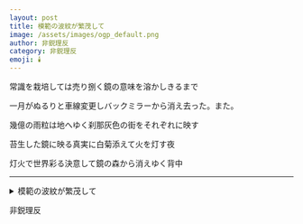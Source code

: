 ```yaml
---
layout: post
title: 模範の波紋が繁茂して
image: /assets/images/ogp_default.png
author: 非鋭理反
category: 非鋭理反
emoji: 🕯️
---
```


<div class="tanka-area"><div class="tanka">
<p>常識を栽培しては売り捌く鏡の意味を溶かしきるまで</p>

<p>一月がぬるりと車線変更しバックミラーから消え去った。また。</p>

<p>幾億の雨粒は地へゆく刹那灰色の街をそれぞれに映す</p>

<p>苔生した鏡に映る真実に白菊添えて火を灯す夜</p>

<p>灯火で世界彩る決意して鏡の森から消えゆく背中</p>

</div></div>

---

<details><summary>模範の波紋が繁茂して</summary>
常識を栽培しては売り捌く鏡の意味を溶かしきるまで<br/>
一月がぬるりと車線変更しバックミラーから消え去った。また。<br/>
幾億の雨粒は地へゆく刹那灰色の街をそれぞれに映す<br/>
苔生した鏡に映る真実に白菊添えて火を灯す夜<br/>
灯火で世界彩る決意して鏡の森から消えゆく背中<br/>
<br/>

</details>

非鋭理反
